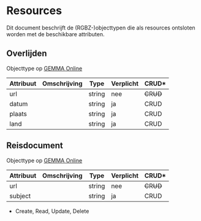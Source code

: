 # Resources

Dit document beschrijft de (RGBZ-)objecttypen die als resources ontsloten
worden met de beschikbare attributen.


## Overlijden

Objecttype op [GEMMA Online](https://www.gemmaonline.nl/index.php/Rgbz_2.0/doc/objecttype/overlijden)

| Attribuut | Omschrijving | Type | Verplicht | CRUD* |
| --- | --- | --- | --- | --- |
| url |  | string | nee | ~~C~~​R​~~U~~​~~D~~ |
| datum |  | string | ja | C​R​U​D |
| plaats |  | string | ja | C​R​U​D |
| land |  | string | ja | C​R​U​D |

## Reisdocument

Objecttype op [GEMMA Online](https://www.gemmaonline.nl/index.php/Rgbz_2.0/doc/objecttype/reisdocument)

| Attribuut | Omschrijving | Type | Verplicht | CRUD* |
| --- | --- | --- | --- | --- |
| url |  | string | nee | ~~C~~​R​~~U~~​~~D~~ |
| subject |  | string | ja | C​R​U​D |


* Create, Read, Update, Delete

